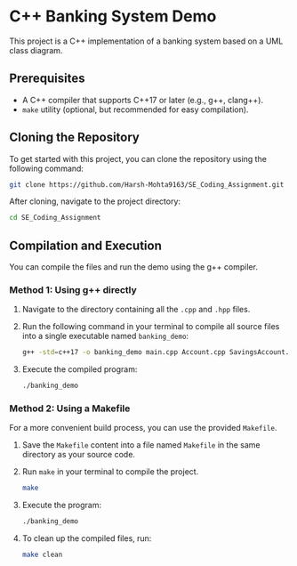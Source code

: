 # C++ Banking System Demo

This project is a C++ implementation of a banking system based on a UML class diagram.

## Prerequisites

- A C++ compiler that supports C++17 or later (e.g., g++, clang++).
- `make` utility (optional, but recommended for easy compilation).

## Cloning the Repository

To get started with this project, you can clone the repository using the following command:

```sh
git clone https://github.com/Harsh-Mohta9163/SE_Coding_Assignment.git
```

After cloning, navigate to the project directory:

```sh
cd SE_Coding_Assignment
```

## Compilation and Execution

You can compile the files and run the demo using the g++ compiler.

### Method 1: Using g++ directly

1.  Navigate to the directory containing all the `.cpp` and `.hpp` files.
2.  Run the following command in your terminal to compile all source files into a single executable named `banking_demo`:

    ```sh
    g++ -std=c++17 -o banking_demo main.cpp Account.cpp SavingsAccount.cpp CheckingAccount.cpp FD.cpp Transaction.cpp Deposit.cpp Withdrawal.cpp Transfer.cpp Customer.cpp Branch.cpp Bank.cpp
    ```

3.  Execute the compiled program:

    ```sh
    ./banking_demo
    ```

### Method 2: Using a Makefile

For a more convenient build process, you can use the provided `Makefile`.

1.  Save the `Makefile` content into a file named `Makefile` in the same directory as your source code.

2.  Run `make` in your terminal to compile the project.
    ```sh
    make
    ```

3.  Execute the program:
    ```sh
    ./banking_demo
    ```

4. To clean up the compiled files, run:
    ```sh
    make clean
    ```

